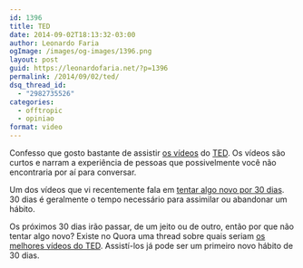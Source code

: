 ```yaml
---
id: 1396
title: TED
date: 2014-09-02T18:13:32-03:00
author: Leonardo Faria
ogImage: /images/og-images/1396.png
layout: post
guid: https://leonardofaria.net/?p=1396
permalink: /2014/09/02/ted/
dsq_thread_id:
  - "2982735526"
categories:
  - offtropic
  - opiniao
format: video
---
```

Confesso que gosto bastante de assistir [os vídeos](http://www.ted.com/talks/browse) do [TED](http://www.ted.com/). Os vídeos são curtos e narram a experiência de pessoas que possivelmente você não encontraria por aí para conversar.

Um dos vídeos que vi recentemente fala em [tentar algo novo por 30 dias](http://www.ted.com/talks/matt_cutts_try_something_new_for_30_days). 30 dias é geralmente o tempo necessário para assimilar ou abandonar um hábito.



Os próximos 30 dias irão passar, de um jeito ou de outro, então por que não tentar algo novo? Existe no Quora uma thread sobre quais seriam [os melhores vídeos do TED](http://www.quora.com/TED-Talks/What-are-some-of-the-must-see-TED-talks?srid=zOh). Assistí-los já pode ser um primeiro novo hábito de 30 dias.
